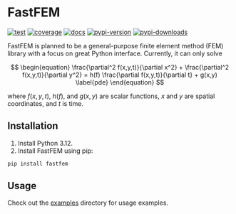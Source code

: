 # FastFEM

[![test](https://github.com/fastfem/fastfem/actions/workflows/test.yaml/badge.svg?branch=main)](https://github.com/fastfem/fastfem/actions/workflows/test.yaml)
[![coverage](https://coverage-badge.samuelcolvin.workers.dev/fastfem/fastfem.svg)](https://coverage-badge.samuelcolvin.workers.dev/redirect/fastfem/fastfem)
[![docs](<https://img.shields.io/badge/docs-mkdocs-rgb(0%2C79%2C144)>)](https://fastfem.com)
[![pypi-version](<https://img.shields.io/pypi/v/fastfem?label=PyPI%20version&color=rgb(0%2C79%2C144)>)](https://pypi.python.org/pypi/fastfem)
[![pypi-downloads](<https://img.shields.io/pepy/dt/fastfem?label=PyPI%20downloads&color=rgb(0%2C%2079%2C%20144)>)](https://pypistats.org/packages/fastfem)

FastFEM is planned to be a general-purpose finite element method (FEM) library with a focus on great Python interface. Currently, it can only solve

$$
\begin{equation}
    \frac{\partial^2 f(x,y,t)}{\partial x^2} + \frac{\partial^2 f(x,y,t)}{\partial y^2}
    =
    h(f) \frac{\partial f(x,y,t)}{\partial t} + g(x,y)
    \label{pde}
\end{equation}
$$

where $f(x,y,t)$, $h(f)$, and $g(x,y)$ are scalar functions, $x$ and $y$ are spatial coordinates, and $t$ is time.

## Installation

1. Install Python 3.12.
2. Install FastFEM using pip:

```bash
pip install fastfem
```

## Usage

Check out the [examples](https://github.com/fastfem/fastfem/tree/main/examples) directory for usage examples.